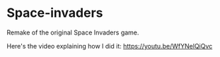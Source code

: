 # Space-invaders
Remake of the original Space Invaders game.

Here's the video explaining how I did it: https://youtu.be/WfYNelQiQvc
